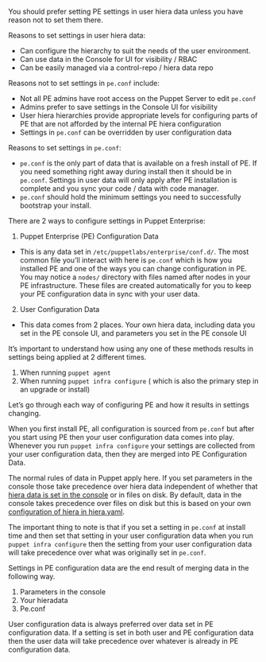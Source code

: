 You should prefer setting PE settings in user hiera data unless you have reason not to set them there.

Reasons to set settings in user hiera data: 
 - Can configure the hierarchy to suit the needs of the user environment. 
 - Can use data in the Console for UI for visibility / RBAC
 - Can be easily managed via a control-repo / hiera data repo 

Reasons not to set settings in `pe.conf` include:
 - Not all PE admins have root access on the Puppet Server to edit `pe.conf`
 - Admins prefer to save settings in the Console UI for visibility
 - User hiera hierarchies provide appropriate levels for configuring parts of PE that are not afforded by the internal PE hiera configuration  
 - Settings in `pe.conf` can be overridden by user configuration data

Reasons to set settings in `pe.conf`:
 - `pe.conf` is the only part of data that is available on a fresh install of PE.  If you need something right away during install then it should be in `pe.conf`.  Settings in user data will only apply after PE installation is complete and you sync your code / data with code manager.  
 - `pe.conf` should hold the minimum settings you need to successfully bootstrap your install.  

There are 2 ways to configure settings in Puppet Enterprise:

 1. Puppet Enterprise (PE) Configuration Data
  - This is any data set in `/etc/puppetlabs/enterprise/conf.d/`.  The most common file you’ll interact with here is `pe.conf` which is how you installed PE and one of the ways you can change configuration in PE.  You may notice a `nodes/` directory with files named after nodes in your PE infrastructure.  These files are created automatically for you to keep your PE configuration data in sync with your user data.
 2. User Configuration Data
  - This data comes from 2 places.  Your own hiera data, including data you set in the PE console UI, and parameters you set in the PE console UI

It’s important to understand how using any one of these methods results in settings being applied at 2 different times.

 1. When running `puppet agent`
 2. When running `puppet infra configure` ( which is also the primary step in an upgrade or install) 

Let’s go through each way of configuring PE and how it results in settings changing.

When you first install PE, all configuration is sourced from `pe.conf` but after you start using PE then your user configuration data comes into play.  Whenever you run `puppet infra configure` your settings are collected from your user configuration data, then they are merged into PE Configuration Data.  

The normal rules of data in Puppet apply here.  If you set parameters in the console those take precedence over hiera data independent of whether that [hiera data is set in the console](https://puppet.com/docs/pe/2018.1/grouping_and_classifying_nodes.html#task-2210)  or in files on disk.  By default, data in the console takes precedence over files on disk but this is based on your own [configuration of hiera in hiera.yaml](https://puppet.com/docs/pe/2018.1/grouping_and_classifying_nodes.html#task-5039).  

The important thing to note is that if you set a setting in `pe.conf` at install time and then set that setting in your user configuration data when you run `puppet infra configure` then the setting from your user configuration data will take precedence over what was originally set in `pe.conf`.

Settings in PE configuration data are the end result of merging data in the following way.  

 1. Parameters in the console
 2. Your hieradata 
 3. Pe.conf

User configuration data is always preferred over data set in PE configuration data.  If a setting is set in both user and PE configuration data then the user data will take precedence over whatever is already in PE configuration data.
